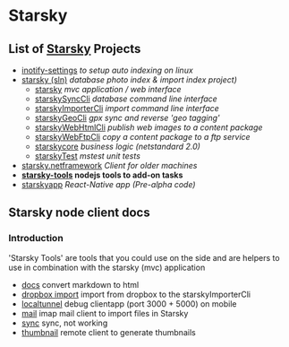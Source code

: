 # Starsky
## List of [Starsky](../readme.md) Projects
 * [inotify-settings](../inotify-settings/readme.md) _to setup auto indexing on linux_
 * [starsky (sln)](../starsky/readme.md) _database photo index & import index project)_
    * [starsky](../starsky/starsky/readme.md)  _mvc application / web interface_
    * [starskySyncCli](../starsky/starskysynccli/readme.md)  _database command line interface_
    * [starskyImporterCli](../starsky/starskyimportercli/readme.md)  _import command line interface_
    * [starskyGeoCli](../starsky/starskygeocli/readme.md)  _gpx sync and reverse 'geo tagging'_
    * [starskyWebHtmlCli](../starsky/starskywebhtmlcli/readme.md)  _publish web images to a content package_
    * [starskyWebFtpCli](../starsky/starskywebftpcli/readme.md)  _copy a content package to a ftp service_
    * [starskycore](../starsky/starskycore/readme.md) _business logic (netstandard 2.0)_
    * [starskyTest](../starsky/starskytest/readme.md)  _mstest unit tests_
 * [starsky.netframework](../starsky.netframework/readme.md) _Client for older machines_
 * __[starsky-tools](../starsky-tools/readme.md) nodejs tools to add-on tasks__
 * [starskyapp](../starskyapp/readme.md) _React-Native app (Pre-alpha code)_

## Starsky node client docs

### Introduction
'Starsky Tools' are tools that you could use on the side and are helpers to use in combination with the starsky (mvc) application

- [docs](docs/readme.md) convert markdown to html
- [dropbox import](dropbox-import/readme.md) import from dropbox to the starskyImporterCli
- [localtunnel](localtunnel/readme.md) debug clientapp (port 3000 + 5000) on mobile
- [mail](mail/readme.md) imap mail client to import files in Starsky
- [sync](sync/readme.md) sync, not working
- [thumbnail](thumbnail/readme.md) remote client to generate thumbnails

